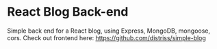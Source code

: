 # React Blog Back-end

Simple back end for a React blog, using Express, MongoDB, mongoose, cors.
Check out frontend here: https://github.com/distriss/simple-blog

